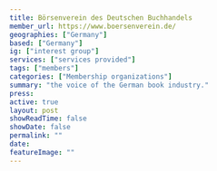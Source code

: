 ```yaml
---
title: Börsenverein des Deutschen Buchhandels
member_url: https://www.boersenverein.de/
geographies: ["Germany"]
based: ["Germany"]
ig: ["interest group"] 
services: ["services provided"] 
tags: ["members"]
categories: ["Membership organizations"]
summary: "the voice of the German book industry."
press:
active: true
layout: post
showReadTime: false
showDate: false
permalink: ""
date: 
featureImage: ""
---
```

